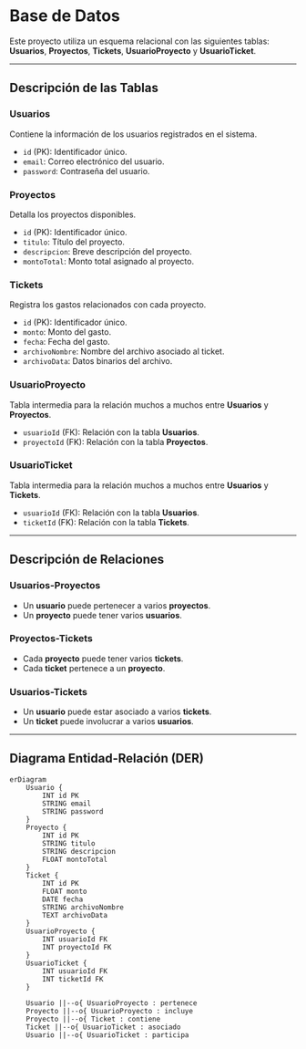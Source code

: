 # Base de Datos

Este proyecto utiliza un esquema relacional con las siguientes tablas: **Usuarios**, **Proyectos**, **Tickets**, **UsuarioProyecto** y **UsuarioTicket**.

---

## **Descripción de las Tablas**

### **Usuarios**
Contiene la información de los usuarios registrados en el sistema.

- `id` (PK): Identificador único.
- `email`: Correo electrónico del usuario.
- `password`: Contraseña del usuario.

### **Proyectos**
Detalla los proyectos disponibles.

- `id` (PK): Identificador único.
- `titulo`: Título del proyecto.
- `descripcion`: Breve descripción del proyecto.
- `montoTotal`: Monto total asignado al proyecto.

### **Tickets**
Registra los gastos relacionados con cada proyecto.

- `id` (PK): Identificador único.
- `monto`: Monto del gasto.
- `fecha`: Fecha del gasto.
- `archivoNombre`: Nombre del archivo asociado al ticket.
- `archivoData`: Datos binarios del archivo.

### **UsuarioProyecto**
Tabla intermedia para la relación muchos a muchos entre **Usuarios** y **Proyectos**.

- `usuarioId` (FK): Relación con la tabla **Usuarios**.
- `proyectoId` (FK): Relación con la tabla **Proyectos**.

### **UsuarioTicket**
Tabla intermedia para la relación muchos a muchos entre **Usuarios** y **Tickets**.

- `usuarioId` (FK): Relación con la tabla **Usuarios**.
- `ticketId` (FK): Relación con la tabla **Tickets**.

---

## **Descripción de Relaciones**

### **Usuarios-Proyectos**
- Un **usuario** puede pertenecer a varios **proyectos**.
- Un **proyecto** puede tener varios **usuarios**.

### **Proyectos-Tickets**
- Cada **proyecto** puede tener varios **tickets**.
- Cada **ticket** pertenece a un **proyecto**.

### **Usuarios-Tickets**
- Un **usuario** puede estar asociado a varios **tickets**.
- Un **ticket** puede involucrar a varios **usuarios**.

---

## **Diagrama Entidad-Relación (DER)**

```mermaid
erDiagram
    Usuario {
        INT id PK
        STRING email
        STRING password
    }
    Proyecto {
        INT id PK
        STRING titulo
        STRING descripcion
        FLOAT montoTotal
    }
    Ticket {
        INT id PK
        FLOAT monto
        DATE fecha
        STRING archivoNombre
        TEXT archivoData
    }
    UsuarioProyecto {
        INT usuarioId FK
        INT proyectoId FK
    }
    UsuarioTicket {
        INT usuarioId FK
        INT ticketId FK
    }

    Usuario ||--o{ UsuarioProyecto : pertenece
    Proyecto ||--o{ UsuarioProyecto : incluye
    Proyecto ||--o{ Ticket : contiene
    Ticket ||--o{ UsuarioTicket : asociado
    Usuario ||--o{ UsuarioTicket : participa
```
